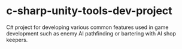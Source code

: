 # c-sharp-unity-tools-dev-project
 C# project for developing various common features used in game development such as enemy AI pathfinding or bartering with AI shop keepers.
